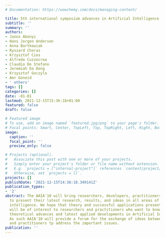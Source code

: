 ```yaml
---
# Documentation: https://wowchemy.com/docs/managing-content/

title: 5th international symposium advances in Artificial Intelligence and applications
subtitle: ''
summary: ''
authors:
- Janos Abonyi
- Hans Jorgen Andersen
- Anna Bartkowiak
- Ryszard Choras
- Krzysztof Cios
- Alfredo Cuzzocrea
- Claudio De Stefano
- Jeremiah Da Deng
- Krzysztof Goczyla
- Amr Goneid
- ' others'
tags: []
categories: []
date: -01-01
lastmod: 2021-12-15T15:36:18+01:00
featured: false
draft: false

# Featured image
# To use, add an image named `featured.jpg/png` to your page's folder.
# Focal points: Smart, Center, TopLeft, Top, TopRight, Left, Right, BottomLeft, Bottom, BottomRight.
image:
  caption: ''
  focal_point: ''
  preview_only: false

# Projects (optional).
#   Associate this post with one or more of your projects.
#   Simply enter your project's folder or file name without extension.
#   E.g. `projects = ["internal-project"]` references `content/project/deep-learning/index.md`.
#   Otherwise, set `projects = []`.
projects: []
publishDate: '2021-12-15T14:36:18.349141Z'
publication_types:
- '2'
abstract: The AAIA'10 will bring researchers, developers, practitioners, and users
  to present their latest research, results, and ideas in all areas of artificial
  intelligence. We hope that theory and successful applications presented at the AAIA'10
  will be of interest to researchers and practitioners who want to know about both
  theoretical advances and latest applied developments in Artificial Intelligence.
  As such AAIA'10 will provide a forum for the exchange of ideas between theoreticians
  and practitioners tp address the important issues.
publication: ''
---
```

